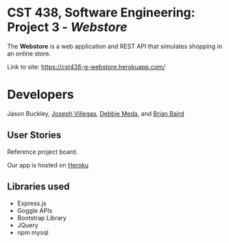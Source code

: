 # CST 438, Software Engineering: Project 3 - *Webstore*

The **Webstore** is a web application and REST API that simulates
shopping in an online store.

Link to site: https://cst438-g-webstore.herokuapp.com/

# Developers
Jason Buckley, 
[Joseph Villegas](https://github.com/Joseph-Villegas), 
[Debbie Meda](https://github.com/bitmonst3r), and 
[Brian Baird](https://github.com/BrianCSUMB)

## User Stories

Reference project board.

Our app is hosted on [Heroku](https://cst438-g-webstore.herokuapp.com/)

## Libraries used

- Express.js
- Goggle APIs
- Bootstrap Library
- JQuery
- npm mysql

